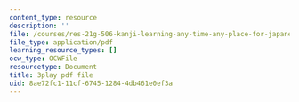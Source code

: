 ```yaml
---
content_type: resource
description: ''
file: /courses/res-21g-506-kanji-learning-any-time-any-place-for-japanese-vi-spring-2021/8ae72fc111cf674512844db461e0ef3a_M7oHikLia0I.pdf
file_type: application/pdf
learning_resource_types: []
ocw_type: OCWFile
resourcetype: Document
title: 3play pdf file
uid: 8ae72fc1-11cf-6745-1284-4db461e0ef3a
---
```

